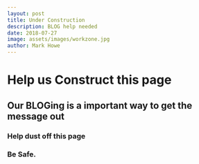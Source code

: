 ```yaml
---
layout: post
title: Under Construction
description: BLOG help needed
date: 2018-07-27
image: assets/images/workzone.jpg
author: Mark Howe
---
```


# Help us Construct this page
## Our BLOGing is a important way to get the message out
### Help dust off this page
### Be Safe. 